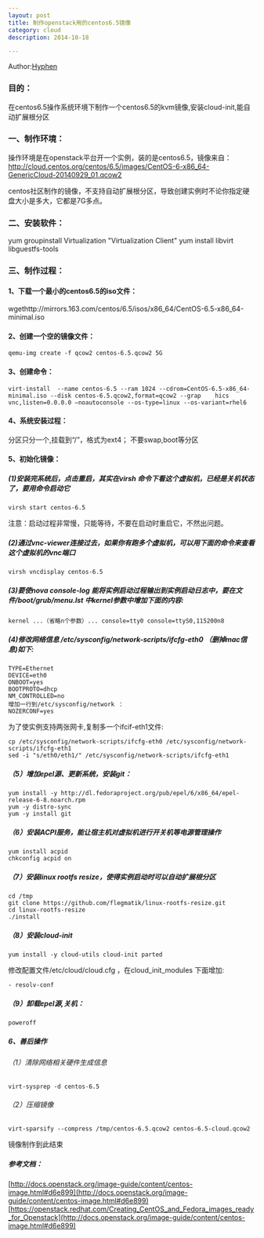 ```yaml
---
layout: post
title: 制作openstack用的centos6.5镜像
category: cloud
description: 2014-10-18

---
```


Author:[Hyphen](http://weibo.com/344736086)



### 目的：

在centos6.5操作系统环境下制作一个centos6.5的kvm镜像,安装cloud-init,能自动扩展根分区


### 一、制作环境：

操作环境是在openstack平台开一个实例，装的是centos6.5，镜像来自：http://cloud.centos.org/centos/6.5/images/CentOS-6-x86_64-GenericCloud-20140929_01.qcow2

centos社区制作的镜像，不支持自动扩展根分区，导致创建实例时不论你指定硬盘大小是多大，它都是7G多点。


### 二、安装软件：


yum groupinstall Virtualization "Virtualization Client"
yum install libvirt libguestfs-tools

### 三、制作过程：

#### 1、下载一个最小的centos6.5的iso文件：
wgethttp://mirrors.163.com/centos/6.5/isos/x86_64/CentOS-6.5-x86_64-minimal.iso

#### 2、创建一个空的镜像文件：
	qemu-img create -f qcow2 centos-6.5.qcow2 5G
#### 3、创建命令：
	virt-install  --name centos-6.5 --ram 1024 --cdrom=CentOS-6.5-x86_64-minimal.iso --disk centos-6.5.qcow2,format=qcow2 --grap	hics vnc,listen=0.0.0.0 —noautoconsole --os-type=linux --os-variant=rhel6
#### 4、系统安装过程：
分区只分一个,挂载到“/”，格式为ext4；
不要swap,boot等分区
#### 5、初始化镜像：
##### (1)安装完系统后，点击重启，其实在virsh 命令下看这个虚拟机，已经是关机状态了，要用命令启动它
    virsh start centos-6.5
注意：启动过程非常慢，只能等待，不要在启动时重启它，不然出问题。
##### (2)通过vnc-viewer连接过去，如果你有跑多个虚拟机，可以用下面的命令来查看这个虚拟机的vnc端口
	virsh vncdisplay centos-6.5
##### (3)要使nova console-log 能将实例启动过程输出到实例启动日志中，要在文件/boot/grub/menu.lst 中kernel参数中增加下面的内容:
    kernel ...（省略n个参数）... console=tty0 console=ttyS0,115200n8
##### (4)修改网络信息 /etc/sysconfig/network-scripts/ifcfg-eth0 （删掉mac信息)如下:
	TYPE=Ethernet
	DEVICE=eth0
	ONBOOT=yes
	BOOTPROTO=dhcp
	NM_CONTROLLED=no
    增加一行到/etc/sysconfig/network ：
	NOZERCONF=yes
	
为了使实例支持两张网卡,复制多一个ifcif-eth1文件:
	
	cp /etc/sysconfig/network-scripts/ifcfg-eth0 /etc/sysconfig/network-scripts/ifcfg-eth1
	sed -i "s/eth0/eth1/" /etc/sysconfig/network-scripts/ifcfg-eth1
##### （5）增加epel源、更新系统，安装git：
	yum install -y http://dl.fedoraproject.org/pub/epel/6/x86_64/epel-release-6-8.noarch.rpm
	yum -y distro-sync
	yum -y install git
##### （6）安装ACPI服务，能让宿主机对虚拟机进行开关机等电源管理操作
	yum install acpid
	chkconfig acpid on
##### （7）安装linux rootfs resize，使得实例启动时可以自动扩展根分区
	cd /tmp
	git clone https://github.com/flegmatik/linux-rootfs-resize.git
	cd linux-rootfs-resize
	./install
##### （8）安装cloud-init
	yum install -y cloud-utils cloud-init parted
   修改配置文件/etc/cloud/cloud.cfg ，在cloud_init_modules 下面增加:        
   	
   	- resolv-conf
##### （9）卸载epel源,关机：	
	poweroff
##### 6、善后操作
###### （1）清除网络相关硬件生成信息
	virt-sysprep -d centos-6.5
###### （2）压缩镜像
	virt-sparsify --compress /tmp/centos-6.5.qcow2 centos-6.5-cloud.qcow2
镜像制作到此结束

##### 参考文档：
[http://docs.openstack.org/image-guide/content/centos-image.html#d6e899](http://docs.openstack.org/image-guide/content/centos-image.html#d6e899)
[https://openstack.redhat.com/Creating_CentOS_and_Fedora_images_ready_for_Openstack](http://docs.openstack.org/image-guide/content/centos-image.html#d6e899)
